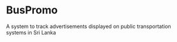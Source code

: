 # BusPromo
A system to track advertisements displayed on public transportation systems in Sri Lanka
